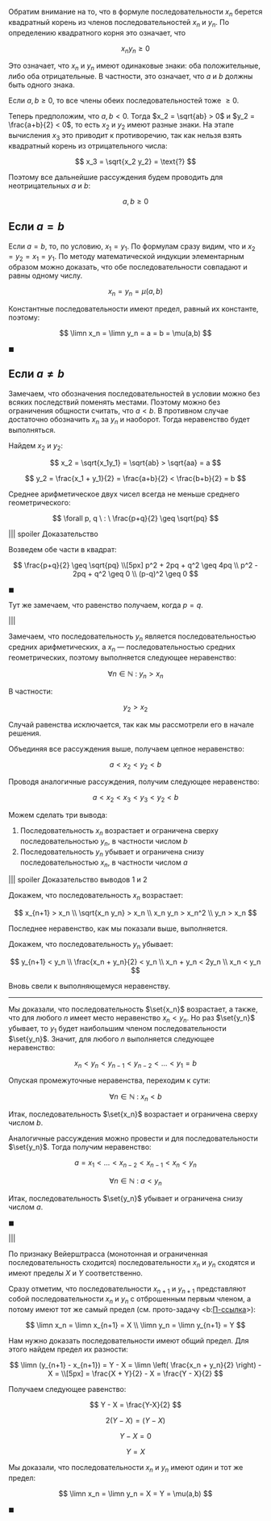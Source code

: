 Обратим внимание на то, что в формуле последовательности $x_n$ берется квадратный корень из членов последовательностей $x_n$ и $y_n$. По определению квадратного корня это означает, что

$$ x_n y_n \geq 0 $$

Это означает, что $x_n$ и $y_n$ имеют одинаковые знаки: оба положительные, либо оба отрицательные. В частности, это означает, что $a$ и $b$ должны быть одного знака.

Если $a,b \geq 0$, то все члены обеих последовательностей тоже $\geq 0$.

Теперь предположим, что $a, b <0$. Тогда $x_2 = \sqrt{ab} > 0$ и $y_2 = \frac{a+b}{2} < 0$, то есть $x_2$ и $y_2$ имеют разные знаки. На этапе вычисления $x_3$ это приводит к противоречию, так как нельзя взять квадратный корень из отрицательного числа:

$$ x_3 = \sqrt{x_2 y_2} = \text{?}  $$

Поэтому все дальнейшие рассуждения будем проводить для неотрицательных $a$ и $b$:

$$ a,b \geq 0 $$

## Если $a = b$

Если $a = b$, то, по условию, $x_1 = y_1$. По формулам сразу видим, что и $x_2 = y_2 = x_1 = y_1$. По методу математической индукции элементарным образом можно доказать, что обе последовательности совпадают и равны одному числу.

$$ x_n = y_n = \mu(a,b) $$

Константные последовательности имеют предел, равный их константе, поэтому:

$$ \limn x_n = \limn y_n = a = b = \mu(a,b) $$

$\blacksquare$

## Если $a \neq b$

Замечаем, что обозначения последовательностей в условии можно без всяких последствий поменять местами. Поэтому можно без ограничения общности считать, что $a < b$. В противном случае достаточно обозначить $x_n$ за $y_n$ и наоборот. Тогда неравенство будет выполняться.

Найдем $x_2$ и $y_2$:

$$ x_2 = \sqrt{x_1y_1} = \sqrt{ab} > \sqrt{aa} = a $$

$$ y_2 = \frac{x_1 + y_1}{2} = \frac{a+b}{2} < \frac{b+b}{2} = b $$

Среднее арифметическое двух чисел всегда не меньше среднего геометрического:

$$ \forall p, q \ : \ \frac{p+q}{2} \geq \sqrt{pq} $$

||| spoiler Доказательство

Возведем обе части в квадрат:

$$ \frac{p+q}{2} \geq \sqrt{pq} \\[5px] p^2 + 2pq + q^2 \geq 4pq \\ p^2 - 2pq + q^2 \geq 0 \\ (p-q)^2 \geq 0 $$

$\blacksquare$

Тут же замечаем, что равенство получаем, когда $p = q$.

|||

Замечаем, что последовательность $y_n$ является последовательностью средних арифметических, а $x_n$ — последовательностью средних геометрических, поэтому выполняется следующее неравенство:

$$ \forall n \in \mathbb{N} \ : \ y_n > x_n $$

В частности:

$$ y_2 > x_2 $$

Случай равенства исключается, так как мы рассмотрели его в начале решения.

Объединяя все рассуждения выше, получаем цепное неравенство:

$$ a < x_2 < y_2 < b $$

Проводя аналогичные рассуждения, получим следующее неравенство:

$$ a < x_2 < x_3 < y_3 < y_2 < b $$

Можем сделать три вывода:

1) Последовательность $x_n$ возрастает и ограничена сверху последовательностью $y_n$, в частности числом $b$
2) Последовательность $y_n$ убывает и ограничена снизу последовательностью $x_n$, в частности числом $a$

||| spoiler Доказательство выводов 1 и 2

Докажем, что последовательность $x_n$ возрастает:

$$ x_{n+1} > x_n \\ \sqrt{x_n y_n} > x_n \\ x_n y_n > x_n^2 \\ y_n > x_n $$

Последнее неравенство, как мы показали выше, выполняется.

Докажем, что последовательность $y_n$ убывает:

$$ y_{n+1} < y_n \\ \frac{x_n + y_n}{2} < y_n \\ x_n + y_n < 2y_n \\ x_n < y_n $$

Вновь свели к выполняющемуся неравенству.

---

Мы доказали, что последовательность $\set{x_n}$ возрастает, а также, что для любого $n$ имеет место неравенство $x_n < y_n$. Но раз $\set{y_n}$ убывает, то $y_1$ будет наибольшим членом последовательности $\set{y_n}$. Значит, для любого $n$ выполняется следующее неравенство:

$$ x_n < y_n < y_{n-1} < y_{n-2} < \ldots < y_1 = b $$

Опуская промежуточные неравенства, переходим к сути:

$$ \forall n \in \mathbb{N} \ : \ x_n < b $$

Итак, последовательность $\set{x_n}$ возрастает и ограничена сверху числом $b$.

Аналогичные рассуждения можно провести и для последовательности $\set{y_n}$. Тогда получим неравенство:

$$ a = x_1 < \ldots < x_{n-2} < x_{n-1} < x_n < y_n $$

$$ \forall n \in \mathbb{N} \ : \ a < y_n $$

Итак, последовательность $\set{y_n}$ убывает и ограничена снизу числом $a$.

$\blacksquare$

|||

По признаку Вейерштрасса (монотонная и ограниченная последовательность сходится) последовательности $x_n$ и $y_n$ сходятся и имеют пределы $X$ и $Y$ соответственно.

Сразу отметим, что последовательности $x_{n+1}$ и $y_{n+1}$ представляют собой последовательности $x_n$ и $y_n$ с отброшенным первым членом, а потому имеют тот же самый предел (см. прото-задачу <b:[П-ссылка](advanced/proto/sequence-lim/independency)>):

$$ \limn x_n = \limn x_{n+1} = X \\ \limn y_n = \limn y_{n+1} = Y $$

Нам нужно доказать последовательности имеют общий предел. Для этого найдем предел их разности:

$$ \limn (y_{n+1} - x_{n+1}) = Y - X = \limn \left( \frac{x_n + y_n}{2} \right) - X = \\[5px] = \frac{X + Y}{2} - X = \frac{Y - X}{2} $$

Получаем следующее равенство:

$$ Y - X = \frac{Y-X}{2} $$

$$ 2(Y-X) = (Y-X) $$

$$ Y - X = 0 $$

$$ Y = X $$

Мы доказали, что последовательности $x_n$ и $y_n$ имеют один и тот же предел:

$$ \limn x_n = \limn y_n = X = Y = \mu(a,b) $$

$\blacksquare$